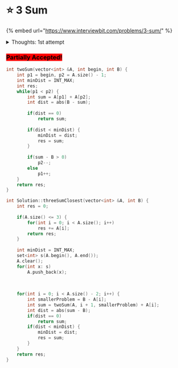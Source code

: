 # ⭐ 3 Sum

{% embed url="https://www.interviewbit.com/problems/3-sum/" %}

<details>

<summary>Thoughts: 1st attempt</summary>

14 June 2022

* **0:00** I've done this question earlier. I can solve this in under 5 minutes.&#x20;
* **9:00** I underestimated this question. I am not able to solve it.&#x20;
* I'll  go ahead and see the solution.&#x20;
* **25:00** Neither I'm able to solve it nor am I able to find a good YouTube video for this. [I'll take it to onlineGDB](https://onlinegdb.com/o0QG-yPMB).
* **41:40** I think I've solved it. I'll remove the print statements and try to submit it.&#x20;
* **51:00** I am not able to solve this question. I'll paste my partial solution here.

</details>

### <mark style="background-color:red;">Partially Accepted!</mark>

```cpp
int twoSum(vector<int> &A, int begin, int B) {
    int p1 = begin, p2 = A.size() - 1;
    int minDist = INT_MAX;
    int res;
    while(p1 < p2) {
        int sum = A[p1] + A[p2];
        int dist = abs(B - sum);
        
        if(dist == 0) 
            return sum;        
        
        if(dist < minDist) {
            minDist = dist;
            res = sum;
        }
        
        if(sum - B > 0) 
            p2--;
        else
            p1++;
    }
    return res;
}

int Solution::threeSumClosest(vector<int> &A, int B) {
    int res = 0;
    
    if(A.size() <= 3) {
        for(int i = 0; i < A.size(); i++) 
            res += A[i];
        return res;
    }
    
    int minDist = INT_MAX;
    set<int> s(A.begin(), A.end());
    A.clear();
    for(int x: s)
        A.push_back(x);
        
    
    
    for(int i = 0; i < A.size() - 2; i++) {
        int smallerProblem = B - A[i];
        int sum = twoSum(A, i + 1, smallerProblem) + A[i];
        int dist = abs(sum - B);
        if(dist == 0)
            return sum;
        if(dist < minDist) {
            minDist = dist;
            res = sum;
        }
    }
    return res;
}
```
